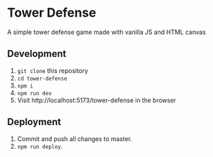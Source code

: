# Tower Defense

A simple tower defense game made with vanilla JS and HTML canvas

## Development

1. `git clone` this repository
2. `cd tower-defense`
3. `npm i`
4. `npm run dev`
5. Visit http://localhost:5173/tower-defense in the browser

## Deployment

1. Commit and push all changes to master.
2. `npm run deploy`.
